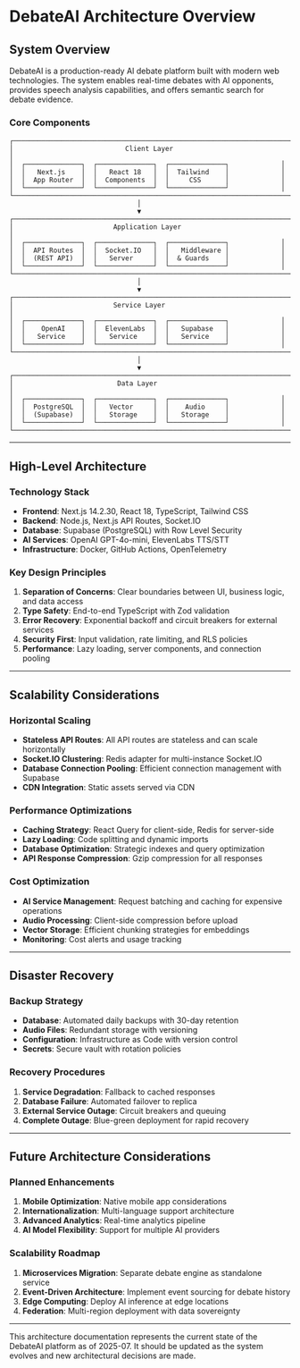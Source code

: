 # DebateAI Architecture Overview

## System Overview

DebateAI is a production-ready AI debate platform built with modern web technologies. The system enables real-time debates with AI opponents, provides speech analysis capabilities, and offers semantic search for debate evidence.

### Core Components

```
┌─────────────────────────────────────────────────────────────────────┐
│                            Client Layer                              │
│  ┌──────────────┐  ┌──────────────┐  ┌──────────────┐             │
│  │   Next.js    │  │   React 18   │  │  Tailwind    │             │
│  │  App Router  │  │  Components  │  │     CSS      │             │
│  └──────────────┘  └──────────────┘  └──────────────┘             │
└─────────────────────────────────────────────────────────────────────┘
                                │
                                ▼
┌─────────────────────────────────────────────────────────────────────┐
│                         Application Layer                            │
│  ┌──────────────┐  ┌──────────────┐  ┌──────────────┐             │
│  │  API Routes  │  │  Socket.IO   │  │   Middleware │             │
│  │  (REST API)  │  │   Server     │  │  & Guards    │             │
│  └──────────────┘  └──────────────┘  └──────────────┘             │
└─────────────────────────────────────────────────────────────────────┘
                                │
                                ▼
┌─────────────────────────────────────────────────────────────────────┐
│                         Service Layer                                │
│  ┌──────────────┐  ┌──────────────┐  ┌──────────────┐             │
│  │    OpenAI    │  │  ElevenLabs  │  │   Supabase   │             │
│  │   Service    │  │   Service    │  │   Service    │             │
│  └──────────────┘  └──────────────┘  └──────────────┘             │
└─────────────────────────────────────────────────────────────────────┘
                                │
                                ▼
┌─────────────────────────────────────────────────────────────────────┐
│                          Data Layer                                  │
│  ┌──────────────┐  ┌──────────────┐  ┌──────────────┐             │
│  │  PostgreSQL  │  │   Vector     │  │    Audio     │             │
│  │  (Supabase)  │  │   Storage    │  │   Storage    │             │
│  └──────────────┘  └──────────────┘  └──────────────┘             │
└─────────────────────────────────────────────────────────────────────┘
```

---

## High-Level Architecture

### Technology Stack

- **Frontend**: Next.js 14.2.30, React 18, TypeScript, Tailwind CSS
- **Backend**: Node.js, Next.js API Routes, Socket.IO
- **Database**: Supabase (PostgreSQL) with Row Level Security
- **AI Services**: OpenAI GPT-4o-mini, ElevenLabs TTS/STT
- **Infrastructure**: Docker, GitHub Actions, OpenTelemetry

### Key Design Principles

1. **Separation of Concerns**: Clear boundaries between UI, business logic, and data access
2. **Type Safety**: End-to-end TypeScript with Zod validation
3. **Error Recovery**: Exponential backoff and circuit breakers for external services
4. **Security First**: Input validation, rate limiting, and RLS policies
5. **Performance**: Lazy loading, server components, and connection pooling

---

## Scalability Considerations

### Horizontal Scaling

- **Stateless API Routes**: All API routes are stateless and can scale horizontally
- **Socket.IO Clustering**: Redis adapter for multi-instance Socket.IO
- **Database Connection Pooling**: Efficient connection management with Supabase
- **CDN Integration**: Static assets served via CDN

### Performance Optimizations

- **Caching Strategy**: React Query for client-side, Redis for server-side
- **Lazy Loading**: Code splitting and dynamic imports
- **Database Optimization**: Strategic indexes and query optimization
- **API Response Compression**: Gzip compression for all responses

### Cost Optimization

- **AI Service Management**: Request batching and caching for expensive operations
- **Audio Processing**: Client-side compression before upload
- **Vector Storage**: Efficient chunking strategies for embeddings
- **Monitoring**: Cost alerts and usage tracking

---

## Disaster Recovery

### Backup Strategy

- **Database**: Automated daily backups with 30-day retention
- **Audio Files**: Redundant storage with versioning
- **Configuration**: Infrastructure as Code with version control
- **Secrets**: Secure vault with rotation policies

### Recovery Procedures

1. **Service Degradation**: Fallback to cached responses
2. **Database Failure**: Automated failover to replica
3. **External Service Outage**: Circuit breakers and queuing
4. **Complete Outage**: Blue-green deployment for rapid recovery

---

## Future Architecture Considerations

### Planned Enhancements

1. **Mobile Optimization**: Native mobile app considerations
2. **Internationalization**: Multi-language support architecture
3. **Advanced Analytics**: Real-time analytics pipeline
4. **AI Model Flexibility**: Support for multiple AI providers

### Scalability Roadmap

1. **Microservices Migration**: Separate debate engine as standalone service
2. **Event-Driven Architecture**: Implement event sourcing for debate history
3. **Edge Computing**: Deploy AI inference at edge locations
4. **Federation**: Multi-region deployment with data sovereignty

---

This architecture documentation represents the current state of the DebateAI platform as of 2025-07. It should be updated as the system evolves and new architectural decisions are made.